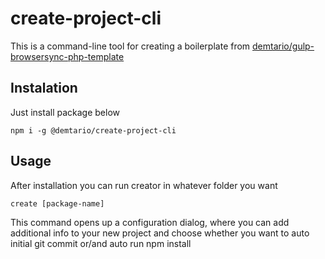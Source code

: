 # create-project-cli
This is a command-line tool for creating a boilerplate from [demtario/gulp-browsersync-php-template](https://github.com/demtario/gulp-browsersync-php-template)

## Instalation
Just install package below
```shell
npm i -g @demtario/create-project-cli
```

## Usage
After installation you can run creator in whatever folder you want
```shell
create [package-name]
```  
This command opens up a configuration dialog, where you can add additional info to your new project and choose whether you want to auto initial git commit or/and auto run npm install